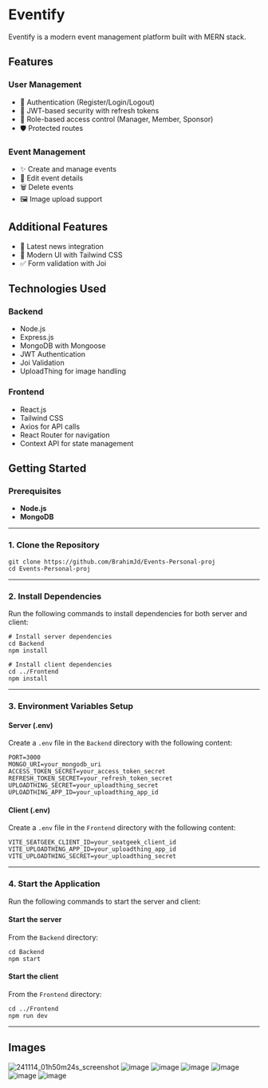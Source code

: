 # Eventify

Eventify is a modern event management platform built with MERN stack.


## Features

### User Management
- 👤 Authentication (Register/Login/Logout)
- 🔐 JWT-based security with refresh tokens
- 👥 Role-based access control (Manager, Member, Sponsor)
- 🛡️ Protected routes 
  
### Event Management
- ✨ Create and manage events
- 📝 Edit event details
- 🗑️ Delete events
- 🖼️ Image upload support

## Additional Features
- 📰 Latest news integration
- 🎨 Modern UI with Tailwind CSS
- ✅ Form validation with Joi


## Technologies Used
### Backend
- Node.js
- Express.js
- MongoDB with Mongoose
- JWT Authentication
- Joi Validation
- UploadThing for image handling

### Frontend
- React.js
- Tailwind CSS
- Axios for API calls
- React Router for navigation
- Context API for state management

## Getting Started

### Prerequisites
- **Node.js**
- **MongoDB**

---

### 1. Clone the Repository
```
git clone https://github.com/BrahimJd/Events-Personal-proj
cd Events-Personal-proj
```

---

### 2. Install Dependencies
Run the following commands to install dependencies for both server and client:
```
# Install server dependencies
cd Backend
npm install

# Install client dependencies
cd ../Frontend
npm install
```

---

### 3. Environment Variables Setup

#### Server (.env)
Create a `.env` file in the `Backend` directory with the following content:
```
PORT=3000
MONGO_URI=your_mongodb_uri
ACCESS_TOKEN_SECRET=your_access_token_secret
REFRESH_TOKEN_SECRET=your_refresh_token_secret
UPLOADTHING_SECRET=your_uploadthing_secret
UPLOADTHING_APP_ID=your_uploadthing_app_id
```

#### Client (.env)
Create a `.env` file in the `Frontend` directory with the following content:
```
VITE_SEATGEEK_CLIENT_ID=your_seatgeek_client_id
VITE_UPLOADTHING_APP_ID=your_uploadthing_app_id
VITE_UPLOADTHING_SECRET=your_uploadthing_secret
```

---

### 4. Start the Application
Run the following commands to start the server and client:

#### Start the server
From the `Backend` directory:
```
cd Backend
npm start
```

#### Start the client
From the `Frontend` directory:
```
cd ../Frontend
npm run dev
```

---


  
## Images

![241114_01h50m24s_screenshot](https://github.com/user-attachments/assets/a18488de-19c5-4244-9c2a-a250175342b5)
![image](https://github.com/user-attachments/assets/171d8f3f-e186-4dbf-ab27-1e07f7d1ec0c)
![image](https://github.com/user-attachments/assets/f89f51c9-cade-4b4e-9867-bbbb28266975)
![image](https://github.com/user-attachments/assets/34fb69be-76ce-4fdc-a504-d820a5657877)
![image](https://github.com/user-attachments/assets/c7cd9397-7d22-4f31-88e5-9a13fe356e5a)
![image](https://github.com/user-attachments/assets/bb7ba246-3e72-4bc3-8317-d519568b58b1)
![image](https://github.com/user-attachments/assets/df888c56-1297-4aec-b0e6-c30163672df0)

